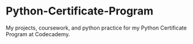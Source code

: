 # Python-Certificate-Program
My projects, coursework, and python practice for my Python Certificate Program at Codecademy.
